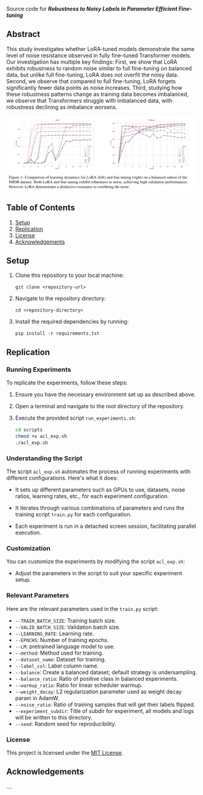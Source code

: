 Source code for _**Robustness to Noisy Labels in Parameter Efficient Fine-tuning**_

## Abstract
This study investigates whether LoRA-tuned models  demonstrate the same level of noise resistance observed in fully fine-tuned Transformer models. Our investigation has multiple key findings: First, we show that LoRA exhibits robustness to random noise similar to full fine-tuning on balanced data, but unlike full fine-tuning, LoRA does not overfit the noisy data. Second, we observe that compared to full fine-tuning, LoRA forgets significantly fewer data points as noise increases. Third, studying how these robustness patterns change as training data becomes imbalanced, we observe that Transformers struggle with imbalanced data, with robustness declining as imbalance worsens.

![Figure 1: comparison of learning dynamics over train and validation set for LoRA and fine-tuning](img/Figure1.png)



## Table of Contents

1. [Setup](#setup)
2. [Replication](#replication)
4. [License](#license)
5. [Acknowledgements](#acknowledgements)

<a name="setup"></a>
## Setup

1. Clone this repository to your local machine:

    ```
    git clone <repository-url>
    ```

2. Navigate to the repository directory:

    ```
    cd <repository-directory>
    ```

3. Install the required dependencies by running:

    ```
    pip install -r requirements.txt
    ```
<a name="replication"></a>
## Replication

### Running Experiments

To replicate the experiments, follow these steps:

1. Ensure you have the necessary environment set up as described above.

2. Open a terminal and navigate to the root directory of the repository.

3. Execute the provided script `run_experiments.sh`:

    ```bash
    cd scripts
    chmod +x acl_exp.sh
    ./acl_exp.sh
    ```

### Understanding the Script

The script `acl_exp.sh` automates the process of running experiments with different configurations. Here's what it does:

- It sets up different parameters such as GPUs to use, datasets, noise ratios, learning rates, etc., for each experiment configuration.

- It iterates through various combinations of parameters and runs the training script `train.py` for each configuration.

- Each experiment is run in a detached screen session, facilitating parallel execution.

### Customization

You can customize the experiments by modifying the script `acl_exp.sh`:

- Adjust the parameters in the script to suit your specific experiment setup.

### Relevant Parameters

Here are the relevant parameters used in the `train.py` script:

- `--TRAIN_BATCH_SIZE`: Training batch size.
- `--VALID_BATCH_SIZE`: Validation batch size.
- `--LEARNING_RATE`: Learning rate.
- `--EPOCHS`: Number of training epochs.
- `--LM`: pretrained language model to use.
- `--method`: Method used for training.
- `--dataset_name`: Dataset for training.
- `--label_col`: Label column name.
- `--balance`: Create a balanced dataset; default strategy is undersampling.
- `--balance_ratio`: Ratio of positive class in balanced experiments.
- `--warmup_ratio`: Ratio for linear scheduler warmup.
- `--weight_decay`: L2 regularization parameter used as weight decay param in AdamW.
- `--noise_ratio`: Ratio of training samples that will get their labels flipped.
- `--experiment_subdir`: Title of subdir for experiment, all models and logs will be written to this directory.
- `--seed`: Random seed for reproducibility.


### License

This project is licensed under the [MIT License](LICENSE).

## Acknowledgements

....

